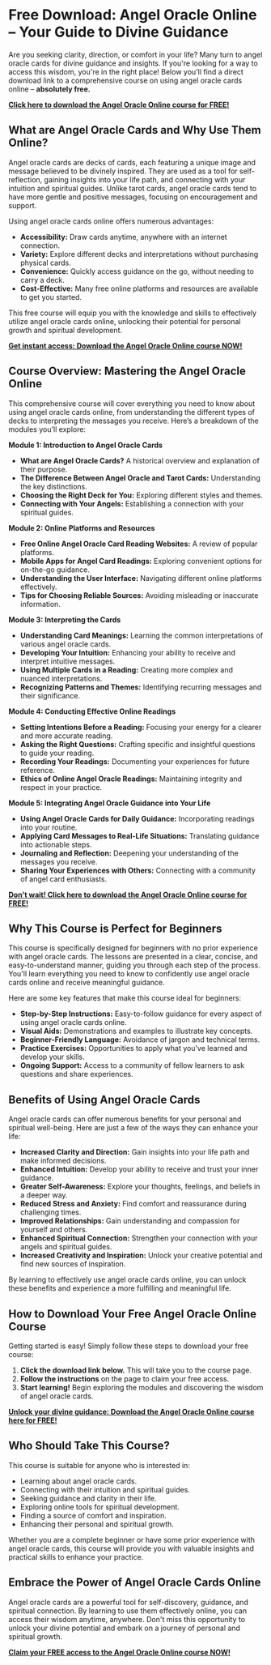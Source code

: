 # Free Download: Angel Oracle Online – Your Guide to Divine Guidance

Are you seeking clarity, direction, or comfort in your life? Many turn to angel oracle cards for divine guidance and insights. If you're looking for a way to access this wisdom, you're in the right place! Below you'll find a direct download link to a comprehensive course on using angel oracle cards online – **absolutely free.**

[**Click here to download the Angel Oracle Online course for FREE!**](https://udemywork.com/angel-oracle-online)

## What are Angel Oracle Cards and Why Use Them Online?

Angel oracle cards are decks of cards, each featuring a unique image and message believed to be divinely inspired. They are used as a tool for self-reflection, gaining insights into your life path, and connecting with your intuition and spiritual guides. Unlike tarot cards, angel oracle cards tend to have more gentle and positive messages, focusing on encouragement and support.

Using angel oracle cards online offers numerous advantages:

*   **Accessibility:** Draw cards anytime, anywhere with an internet connection.
*   **Variety:** Explore different decks and interpretations without purchasing physical cards.
*   **Convenience:** Quickly access guidance on the go, without needing to carry a deck.
*   **Cost-Effective:** Many free online platforms and resources are available to get you started.

This free course will equip you with the knowledge and skills to effectively utilize angel oracle cards online, unlocking their potential for personal growth and spiritual development.

[**Get instant access: Download the Angel Oracle Online course NOW!**](https://udemywork.com/angel-oracle-online)

## Course Overview: Mastering the Angel Oracle Online

This comprehensive course will cover everything you need to know about using angel oracle cards online, from understanding the different types of decks to interpreting the messages you receive. Here’s a breakdown of the modules you'll explore:

**Module 1: Introduction to Angel Oracle Cards**

*   **What are Angel Oracle Cards?** A historical overview and explanation of their purpose.
*   **The Difference Between Angel Oracle and Tarot Cards:** Understanding the key distinctions.
*   **Choosing the Right Deck for You:** Exploring different styles and themes.
*   **Connecting with Your Angels:** Establishing a connection with your spiritual guides.

**Module 2: Online Platforms and Resources**

*   **Free Online Angel Oracle Card Reading Websites:** A review of popular platforms.
*   **Mobile Apps for Angel Card Readings:** Exploring convenient options for on-the-go guidance.
*   **Understanding the User Interface:** Navigating different online platforms effectively.
*   **Tips for Choosing Reliable Sources:** Avoiding misleading or inaccurate information.

**Module 3: Interpreting the Cards**

*   **Understanding Card Meanings:** Learning the common interpretations of various angel oracle cards.
*   **Developing Your Intuition:** Enhancing your ability to receive and interpret intuitive messages.
*   **Using Multiple Cards in a Reading:** Creating more complex and nuanced interpretations.
*   **Recognizing Patterns and Themes:** Identifying recurring messages and their significance.

**Module 4: Conducting Effective Online Readings**

*   **Setting Intentions Before a Reading:** Focusing your energy for a clearer and more accurate reading.
*   **Asking the Right Questions:** Crafting specific and insightful questions to guide your reading.
*   **Recording Your Readings:** Documenting your experiences for future reference.
*   **Ethics of Online Angel Oracle Readings:** Maintaining integrity and respect in your practice.

**Module 5: Integrating Angel Oracle Guidance into Your Life**

*   **Using Angel Oracle Cards for Daily Guidance:** Incorporating readings into your routine.
*   **Applying Card Messages to Real-Life Situations:** Translating guidance into actionable steps.
*   **Journaling and Reflection:** Deepening your understanding of the messages you receive.
*   **Sharing Your Experiences with Others:** Connecting with a community of angel card enthusiasts.

[**Don't wait! Click here to download the Angel Oracle Online course for FREE!**](https://udemywork.com/angel-oracle-online)

## Why This Course is Perfect for Beginners

This course is specifically designed for beginners with no prior experience with angel oracle cards. The lessons are presented in a clear, concise, and easy-to-understand manner, guiding you through each step of the process. You'll learn everything you need to know to confidently use angel oracle cards online and receive meaningful guidance.

Here are some key features that make this course ideal for beginners:

*   **Step-by-Step Instructions:** Easy-to-follow guidance for every aspect of using angel oracle cards online.
*   **Visual Aids:** Demonstrations and examples to illustrate key concepts.
*   **Beginner-Friendly Language:** Avoidance of jargon and technical terms.
*   **Practice Exercises:** Opportunities to apply what you've learned and develop your skills.
*   **Ongoing Support:** Access to a community of fellow learners to ask questions and share experiences.

## Benefits of Using Angel Oracle Cards

Angel oracle cards can offer numerous benefits for your personal and spiritual well-being. Here are just a few of the ways they can enhance your life:

*   **Increased Clarity and Direction:** Gain insights into your life path and make informed decisions.
*   **Enhanced Intuition:** Develop your ability to receive and trust your inner guidance.
*   **Greater Self-Awareness:** Explore your thoughts, feelings, and beliefs in a deeper way.
*   **Reduced Stress and Anxiety:** Find comfort and reassurance during challenging times.
*   **Improved Relationships:** Gain understanding and compassion for yourself and others.
*   **Enhanced Spiritual Connection:** Strengthen your connection with your angels and spiritual guides.
*   **Increased Creativity and Inspiration:** Unlock your creative potential and find new sources of inspiration.

By learning to effectively use angel oracle cards online, you can unlock these benefits and experience a more fulfilling and meaningful life.

## How to Download Your Free Angel Oracle Online Course

Getting started is easy! Simply follow these steps to download your free course:

1.  **Click the download link below.** This will take you to the course page.
2.  **Follow the instructions** on the page to claim your free access.
3.  **Start learning!** Begin exploring the modules and discovering the wisdom of angel oracle cards.

[**Unlock your divine guidance: Download the Angel Oracle Online course here for FREE!**](https://udemywork.com/angel-oracle-online)

## Who Should Take This Course?

This course is suitable for anyone who is interested in:

*   Learning about angel oracle cards.
*   Connecting with their intuition and spiritual guides.
*   Seeking guidance and clarity in their life.
*   Exploring online tools for spiritual development.
*   Finding a source of comfort and inspiration.
*   Enhancing their personal and spiritual growth.

Whether you are a complete beginner or have some prior experience with angel oracle cards, this course will provide you with valuable insights and practical skills to enhance your practice.

## Embrace the Power of Angel Oracle Cards Online

Angel oracle cards are a powerful tool for self-discovery, guidance, and spiritual connection. By learning to use them effectively online, you can access their wisdom anytime, anywhere. Don't miss this opportunity to unlock your divine potential and embark on a journey of personal and spiritual growth.

[**Claim your FREE access to the Angel Oracle Online course NOW!**](https://udemywork.com/angel-oracle-online)
